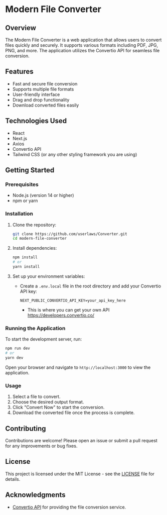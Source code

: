 # Modern File Converter

## Overview

The Modern File Converter is a web application that allows users to convert files quickly and securely. It supports various formats including PDF, JPG, PNG, and more. The application utilizes the Convertio API for seamless file conversion.

## Features

- Fast and secure file conversion
- Supports multiple file formats
- User-friendly interface
- Drag and drop functionality
- Download converted files easily

## Technologies Used

- React
- Next.js
- Axios
- Convertio API
- Tailwind CSS (or any other styling framework you are using)

## Getting Started

### Prerequisites

- Node.js (version 14 or higher)
- npm or yarn

### Installation

1. Clone the repository:

   ```bash
   git clone https://github.com/userlaws/Converter.git
   cd modern-file-converter
   ```

2. Install dependencies:

   ```bash
   npm install
   # or
   yarn install
   ```

3. Set up your environment variables:
   - Create a `.env.local` file in the root directory and add your Convertio API key:
     ```
     NEXT_PUBLIC_CONVERTIO_API_KEY=your_api_key_here
     ```
     - This is where you can get your own API https://developers.convertio.co/

### Running the Application

To start the development server, run:

```bash
npm run dev
# or
yarn dev
```

Open your browser and navigate to `http://localhost:3000` to view the application.

### Usage

1. Select a file to convert.
2. Choose the desired output format.
3. Click "Convert Now" to start the conversion.
4. Download the converted file once the process is complete.

## Contributing

Contributions are welcome! Please open an issue or submit a pull request for any improvements or bug fixes.

## License

This project is licensed under the MIT License - see the [LICENSE](LICENSE) file for details.

## Acknowledgments

- [Convertio API](https://developers.convertio.co/api/docs/) for providing the file conversion service.
